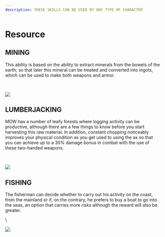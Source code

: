 ```yaml
---
description: THESE SKILLS CAN BE USED BY ANY TYPE OF CHARACTER
---
```


# Resource

## MINING <a href="#mining" id="mining"></a>

This ability is based on the ability to extract minerals from the bowels of the earth; so that later this mineral can be treated and converted into ingots, which can be used to make both weapons and armor.

​

![](https://files.gitbook.com/v0/b/gitbook-x-prod.appspot.com/o/spaces%2F2F2qEYRCjxRMWsAvFHzv%2Fuploads%2Fl6NNVCBcacy9dpd5chLw%2FFlag\_mining.gif?alt=media\&token=af020785-67f2-4af1-9a69-abbc2496fd43)

## LUMBERJACKING <a href="#lumberjacking" id="lumberjacking"></a>

MOW has a number of leafy forests where logging activity can be productive, although there are a few things to know before you start harvesting this raw material. In addition, constant chopping noticeably improves your physical condition as you get used to using the ax so that you can achieve up to a 30% damage bonus in combat with the use of these two-handed weapons.

​

![](https://files.gitbook.com/v0/b/gitbook-x-prod.appspot.com/o/spaces%2F2F2qEYRCjxRMWsAvFHzv%2Fuploads%2FL3AcSqkexakAqLNpdlFa%2FLumberjacking.gif?alt=media\&token=21b87ab0-eea8-4604-8afe-8a11016a45ce)

## FISHING <a href="#fishing" id="fishing"></a>

The fisherman can decide whether to carry out his activity on the coast, from the mainland or if, on the contrary, he prefers to buy a boat to go into the seas, an option that carries more risks although the reward will also be greater.

​\


![](https://files.gitbook.com/v0/b/gitbook-x-prod.appspot.com/o/spaces%2F2F2qEYRCjxRMWsAvFHzv%2Fuploads%2FPReNwC4mT4wEbAvVmaF7%2FFlag\_fishing.gif?alt=media\&token=e34c2b08-afac-4ebc-a1ef-06db041335b8)
